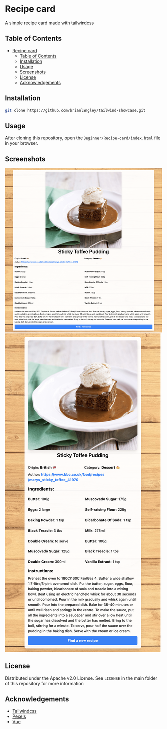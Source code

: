 # Recipe card

A simple recipe card made with tailwindcss

## Table of Contents

- [Recipe card](#recipe-card)
  - [Table of Contents](#table-of-contents)
  - [Installation](#installation)
  - [Usage](#usage)
  - [Screenshots](#screenshots)
  - [License](#license)
  - [Acknowledgements](#acknowledgements)

## Installation

```sh
git clone https://github.com/brianlangley/tailwind-showcase.git
```

## Usage

After cloning this repository, open the `Beginner/Recipe-card/index.html` file in your browser.

## Screenshots

![Desktop](./assets/desktop.png)
![Mobile](./assets/mobile.png)

## License

Distributed under the Apache v2.0 License. See `LICENSE` in the main folder of this repository for more information.

## Acknowledgements

- [Tailwindcss](https://tailwindcss.com/)
- [Pexels](https://www.pexels.com/)
- [Vue](https://vuejs.org/)
